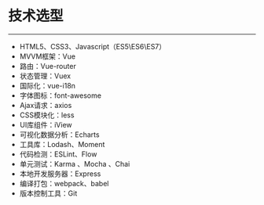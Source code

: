 # 技术选型

---

-	HTML5、CSS3、Javascript（ES5\ES6\ES7）
-	MVVM框架：Vue
-	路由：Vue-router
-	状态管理：Vuex
-	国际化：vue-i18n
-	字体图标：font-awesome
-	Ajax请求：axios
-	CSS模块化：less
-	UI库组件：iView
-	可视化数据分析：Echarts
-	工具库：Lodash、Moment
-	代码检测：ESLint、Flow
-	单元测试：Karma 、Mocha 、Chai
-	本地开发服务器：Express
-	编译打包：webpack、babel
-	版本控制工具：Git
